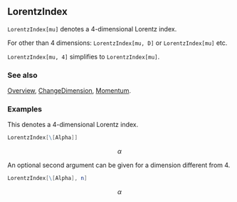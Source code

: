 ## LorentzIndex

`LorentzIndex[mu]` denotes a $4$-dimensional Lorentz index.

For other than $4$ dimensions: `LorentzIndex[mu, D]` or `LorentzIndex[mu]` etc.

`LorentzIndex[mu, 4]` simplifies to `LorentzIndex[mu]`.

### See also

[Overview](Extra/FeynCalc.md), [ChangeDimension](ChangeDimension.md), [Momentum](Momentum.md).

### Examples

This denotes a $4$-dimensional Lorentz index.

```mathematica
LorentzIndex[\[Alpha]]
```

$$\alpha$$

An optional second argument can be given for a dimension different from $4$.

```mathematica
LorentzIndex[\[Alpha], n]
```

$$\alpha$$